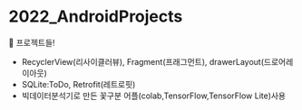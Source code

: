 # 2022_AndroidProjects

🚩 <p3>프로젝트들!</p3>

+  RecyclerView(리사이클러뷰), Fragment(프래그먼트), drawerLayout(드로어레이아웃)
+  SQLite:ToDo, Retrofit(레트로핏)
+  빅데이터분석기로 만든 꽃구분 어플(colab,TensorFlow,TensorFlow Lite)사용
